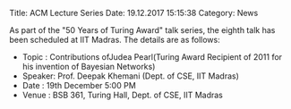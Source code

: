 Title: ACM Lecture Series
Date: 19.12.2017 15:15:38
Category: News

As part of the "50 Years of Turing Award" talk series, the eighth talk has been scheduled at IIT Madras. The details are as follows:

- Topic     :  Contributions ofJudea Pearl(Turing Award Recipient of 2011 for his invention of Bayesian Networks)
- Speaker:  Prof. Deepak Khemani  (Dept. of CSE, IIT Madras)              
- Date      :  19th December 5:00 PM
- Venue    :  BSB 361, Turing Hall, Dept. of CSE, IIT Madras
